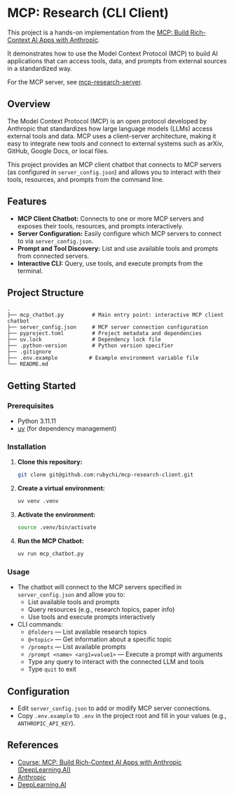 # MCP: Research (CLI Client)

This project is a hands-on implementation from the [MCP: Build Rich-Context AI Apps with Anthropic](https://www.deeplearning.ai/short-courses/mcp-build-rich-context-ai-apps-with-anthropic/).

It demonstrates how to use the Model Context Protocol (MCP) to build AI applications that can access tools, data, and prompts from external sources in a standardized way.

For the MCP server, see [mcp-research-server](https://github.com/rubychi/mcp-research-server).

## Overview

The Model Context Protocol (MCP) is an open protocol developed by Anthropic that standardizes how large language models (LLMs) access external tools and data. MCP uses a client-server architecture, making it easy to integrate new tools and connect to external systems such as arXiv, GitHub, Google Docs, or local files.

This project provides an MCP client chatbot that connects to MCP servers (as configured in `server_config.json`) and allows you to interact with their tools, resources, and prompts from the command line.

## Features

- **MCP Client Chatbot:** Connects to one or more MCP servers and exposes their tools, resources, and prompts interactively.
- **Server Configuration:** Easily configure which MCP servers to connect to via `server_config.json`.
- **Prompt and Tool Discovery:** List and use available tools and prompts from connected servers.
- **Interactive CLI:** Query, use tools, and execute prompts from the terminal.

## Project Structure

```
.
├── mcp_chatbot.py         # Main entry point: interactive MCP client chatbot
├── server_config.json     # MCP server connection configuration
├── pyproject.toml         # Project metadata and dependencies
├── uv.lock                # Dependency lock file
├── .python-version        # Python version specifier
├── .gitignore
├── .env.example          # Example environment variable file
└── README.md
```

## Getting Started

### Prerequisites

- Python 3.11.11
- [uv](https://github.com/astral-sh/uv) (for dependency management)

### Installation

1. **Clone this repository:**
   ```bash
   git clone git@github.com:rubychi/mcp-research-client.git
   ```

2. **Create a virtual environment:**
   ```bash
   uv venv .venv
   ```

3. **Activate the environment:**
   ```bash
   source .venv/bin/activate
   ```

4. **Run the MCP Chatbot:**
   ```bash
   uv run mcp_chatbot.py
   ```

### Usage

- The chatbot will connect to the MCP servers specified in `server_config.json` and allow you to:
  - List available tools and prompts
  - Query resources (e.g., research topics, paper info)
  - Use tools and execute prompts interactively
- CLI commands:
  - `@folders` — List available research topics
  - `@<topic>` — Get information about a specific topic
  - `/prompts` — List available prompts
  - `/prompt <name> <arg1=value1>` — Execute a prompt with arguments
  - Type any query to interact with the connected LLM and tools
  - Type `quit` to exit

## Configuration

- Edit `server_config.json` to add or modify MCP server connections.
- Copy `.env.example` to `.env` in the project root and fill in your values (e.g., `ANTHROPIC_API_KEY`).

## References

- [Course: MCP: Build Rich-Context AI Apps with Anthropic (DeepLearning.AI)](https://www.deeplearning.ai/short-courses/mcp-build-rich-context-ai-apps-with-anthropic/)
- [Anthropic](https://www.anthropic.com/)
- [DeepLearning.AI](https://www.deeplearning.ai/)
